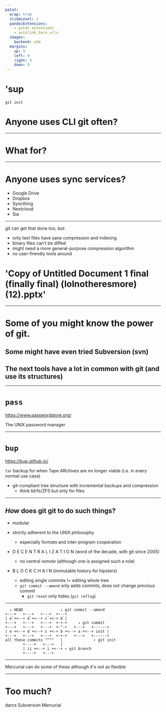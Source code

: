 ```yaml
---
patat:
  wrap: true
  slideLevel: 1
  pandocExtensions:
    - patat_extensions
    - autolink_bare_urls
  images:
    backend: w3m
  margins:
    up: 9
    left: 9
    right: 9
    down: 9
---
```


# 'sup

`git init`

# Anyone uses CLI git often?

---

# What for?

---

# Anyone uses sync services?

- Google Drive
- Dropbox
- Syncthing
- Nextcloud
- Sia

---

git can get that done too, _but_:

- only text files have sane compression and indexing
- binary files can't be diffed
- might need a more general-purpose compression algorithm
- no user-firendly tools around

# 'Copy of Untitled Document 1 final (finally final) (lolnotheresmore) (12).pptx'

---

# Some of you might know the power of git.

## Some might have even tried Subversion (svn)




## The next tools have a lot in common with git (and use its structures)

---

# `pass`

<https://www.passwordstore.org/>

The UNIX password manager

---

# `bup`

<https://bup.github.io/>

`tar` backup for when Tape ARchives are no longer viable (i.e. in every normal use case)
- git-compliant tree structure with incremental backups and compression
  - think btrfs/ZFS but only for files

---

## _How_ does git git to do such things?

- modular

- strictly adherent to the UNIX philosophy
  - especially formats and inter-program cooperation

- D E C E N T R A L I Z A T I O N (word of the decade, with git since 2005)
	- no central _remote_ (although one is assigned such a role)

- B L O C K C H A I N (immutable history for hipsters)
  - editing single commits != editing whole tree
  - `git commit --amend` only adds commits; does not change previous commit
	- `git reset` only hides (`git reflog`)

---


      ↓ HEAD                 ↓ git commit --amend
    +---+   +---+   +---+  +---+
    | e`+<--+ d`+<--+ c`+<-+ b`|
    +---+   +---+   +---+  +-+-+     ↓ git commit
    +---+   +---+   +---+  +-^-+   +---+   +------+
    | e +<--+ d +<--+ c +<-+ b +<--+ a +<--+ init |
    +---+   +---+   +---+  +-+-+   +---+   +------+
    all these commits ^^^^   |              ↑ git init
            +----+   +---+   |
            | ii +<--+ i +<--+ ← git branch
            +----+   +---+

---

  Mercurial can do some of these
      although it's _not_ as flexible

---

# Too much?

  darcs        Subversion        Mercurial
